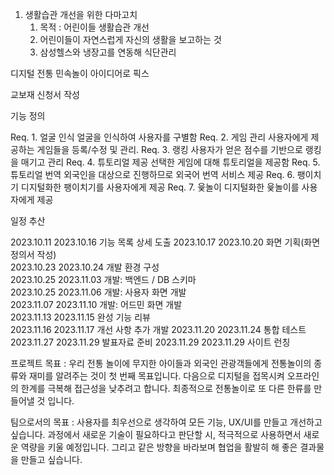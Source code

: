1. 생활습관 개선을 위한 다마고치   
    1. 목적 : 어린이들 생활습관 개선
    2. 어린이들이 자연스럽게 자신의 생활을 보고하는 것
    3. 삼성헬스와 냉장고를 연동해 식단관리


디지털 전통 민속놀이 아이디어로 픽스

교보재 신청서 작성

기능 정의

Req. 1.	얼굴 인식	얼굴을 인식하여 사용자를 구별함
Req. 2.	게임 관리	사용자에게 제공하는 게임들을 등록/수정 및 관리.
Req. 3.	랭킹	사용자가 얻은 점수를 기반으로 랭킹을 매기고 관리
Req. 4.	튜토리얼 제공	선택한 게임에 대해 튜토리얼을 제공함
Req. 5.	튜토리얼 번역	외국인을 대상으로 진행하므로 외국어 번역 서비스 제공
Req. 6.	팽이치기	디지털화한 팽이치기를 사용자에게 제공
Req. 7.	윷놀이	디지털화한 윷놀이를 사용자에게 제공

일정 추산

2023.10.11	2023.10.16	기능 목록 상세 도출	
2023.10.17	2023.10.20	화면 기획(화면 정의서 작성)	
2023.10.23	2023.10.24	개발 환경 구성	
2023.10.25	2023.11.03	개발: 백엔드 / DB 스키마	
2023.10.25	2023.11.06	개발: 사용자 화면 개발	
2023.11.07	2023.11.10	개발: 어드민 화면 개발	
2023.11.13	2023.11.15	완성 기능 리뷰	
2023.11.16	2023.11.17	개선 사항 추가 개발	
2023.11.20	2023.11.24	통합 테스트	
2023.11.27	2023.11.29	발표자료 준비	
2023.11.29	2023.11.29	사이트 런칭	

프로젝트 목표 : 우리 전통 놀이에 무지한 아이들과 외국인 관광객들에게 전통놀이의 종류와 재미를 알려주는 것이 첫 번째 목표입니다. 다음으로 디지털을 접목시켜 오프라인의 한계를 극복해 접근성을 낮추려고 합니다. 최종적으로 전통놀이로 또 다른 한류를 만들어낼 것 입니다.

팀으로서의 목표 : 사용자를 최우선으로 생각하여 모든 기능, UX/UI를 만들고 개선하고 싶습니다. 과정에서 새로운 기술이 필요하다고 판단할 시, 적극적으로 사용하면서 새로운 역량을 키울 예정입니다. 그리고 같은 방향을 바라보며 협업을 활발히 해 좋은 결과물을 만들고 싶습니다.
